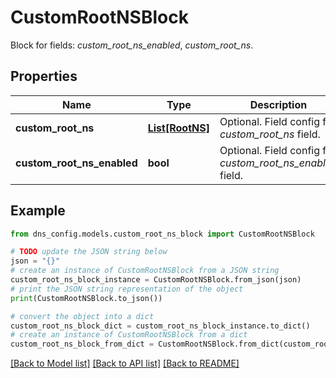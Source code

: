 # CustomRootNSBlock

Block for fields: _custom_root_ns_enabled_, _custom_root_ns_.

## Properties

Name | Type | Description | Notes
------------ | ------------- | ------------- | -------------
**custom_root_ns** | [**List[RootNS]**](RootNS.md) | Optional. Field config for _custom_root_ns_ field. | [optional] 
**custom_root_ns_enabled** | **bool** | Optional. Field config for _custom_root_ns_enabled_ field. | [optional] 

## Example

```python
from dns_config.models.custom_root_ns_block import CustomRootNSBlock

# TODO update the JSON string below
json = "{}"
# create an instance of CustomRootNSBlock from a JSON string
custom_root_ns_block_instance = CustomRootNSBlock.from_json(json)
# print the JSON string representation of the object
print(CustomRootNSBlock.to_json())

# convert the object into a dict
custom_root_ns_block_dict = custom_root_ns_block_instance.to_dict()
# create an instance of CustomRootNSBlock from a dict
custom_root_ns_block_from_dict = CustomRootNSBlock.from_dict(custom_root_ns_block_dict)
```
[[Back to Model list]](../README.md#documentation-for-models) [[Back to API list]](../README.md#documentation-for-api-endpoints) [[Back to README]](../README.md)


